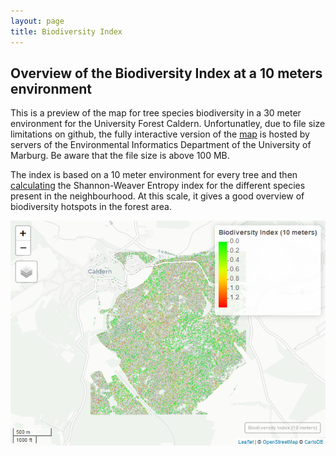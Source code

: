 ```yaml
---
layout: page
title: Biodiversity Index
---
```



Overview of the Biodiversity Index at a 10 meters environment
-------------------------------------------------------------

This is a preview of the map for tree species biodiversity in a 30 meter
environment for the University Forest Caldern. Unfortunatley, due to
file size limitations on github, the fully interactive version of the
[map](http://seminar.environmentalinformatics-marburg.de/Seminar_RS/biodiversity10.html)
is hosted by servers of the Environmental Informatics Department of the
University of Marburg. Be aware that the file size is above 100 MB.

The index is based on a 10 meter environment for every tree and then
[calculating](https://github.com/GeoMOER-Students-Space/mpg-envinfosys-teams-2018-rs_18_axmideda/blob/master/src/011_structure_values.R#L173)
the Shannon-Weaver Entropy index for the different species present in
the neighbourhood. At this scale, it gives a good overview of
biodiversity hotspots in the forest area.

![Map Preview <](biodiversity10_files/figure-markdown_strict/unnamed-chunk-1-1.png)



